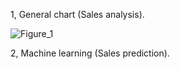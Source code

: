 1, General chart (Sales analysis).

![Figure_1](https://github.com/user-attachments/assets/007d1a06-dd70-497e-a055-612aea191c71)


2, Machine learning (Sales prediction).

